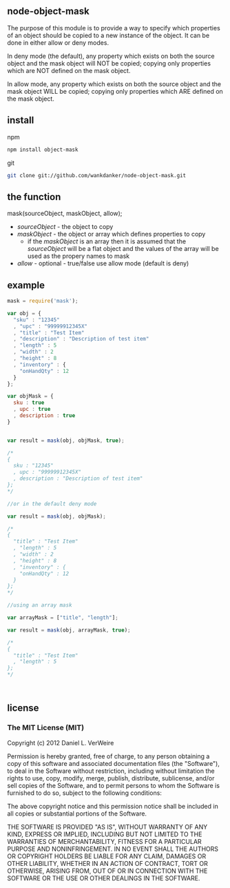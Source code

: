 node-object-mask
------------------

The purpose of this module is to provide a way to specify which properties
of an object should be copied to a new instance of the object. It can be done
in either allow or deny modes. 

In deny mode (the default), any property which exists on both the source object
and the mask object will NOT be copied; copying only properties which are NOT
defined on the mask object.

In allow mode, any property which exists on both the source object and the
mask object WILL be copied; copying only properties which ARE defined on the
mask object.

install
------------

npm

```bash
npm install object-mask
```

git

```bash
git clone git://github.com/wankdanker/node-object-mask.git
```

the function
------------

mask(sourceObject, maskObject, allow);

* _sourceObject_ - the object to copy
* _maskObject_ - the object or array which defines properties to copy
	* if the _maskObject_ is an array then it is assumed that the _sourceObject_
	will be a flat object and the values of the array will be used as the propery
	names to mask
* _allow_ - optional - true/false use allow mode (default is deny)

example
------------

```javascript
mask = require('mask');

var obj = {
  "sku" : "12345"
  , "upc" : "99999912345X"
  , "title" : "Test Item"
  , "description" : "Description of test item"
  , "length" : 5
  , "width" : 2
  , "height" : 8
  , "inventory" : {
    "onHandQty" : 12
  }
};

var objMask = {
  sku : true
  , upc : true
  , description : true
}


var result = mask(obj, objMask, true);

/*
{ 
  sku : "12345"
  , upc : "99999912345X"
  , description : "Description of test item"
};
*/

//or in the default deny mode

var result = mask(obj, objMask);

/*
{
  "title" : "Test Item"
  , "length" : 5
  , "width" : 2
  , "height" : 8
  , "inventory" : {
    "onHandQty" : 12
  }
};
*/

//using an array mask

var arrayMask = ["title", "length"];

var result = mask(obj, arrayMask, true);

/*
{
  "title" : "Test Item"
  , "length" : 5
};
*/




```

license
----------

### The MIT License (MIT)


Copyright (c) 2012 Daniel L. VerWeire

Permission is hereby granted, free of charge, to any person obtaining
a copy of this software and associated documentation files (the
"Software"), to deal in the Software without restriction, including
without limitation the rights to use, copy, modify, merge, publish,
distribute, sublicense, and/or sell copies of the Software, and to
permit persons to whom the Software is furnished to do so, subject to
the following conditions:

The above copyright notice and this permission notice shall be
included in all copies or substantial portions of the Software.

THE SOFTWARE IS PROVIDED "AS IS", WITHOUT WARRANTY OF ANY KIND,
EXPRESS OR IMPLIED, INCLUDING BUT NOT LIMITED TO THE WARRANTIES OF
MERCHANTABILITY, FITNESS FOR A PARTICULAR PURPOSE AND NONINFRINGEMENT.
IN NO EVENT SHALL THE AUTHORS OR COPYRIGHT HOLDERS BE LIABLE FOR ANY
CLAIM, DAMAGES OR OTHER LIABILITY, WHETHER IN AN ACTION OF CONTRACT,
TORT OR OTHERWISE, ARISING FROM, OUT OF OR IN CONNECTION WITH THE
SOFTWARE OR THE USE OR OTHER DEALINGS IN THE SOFTWARE.

